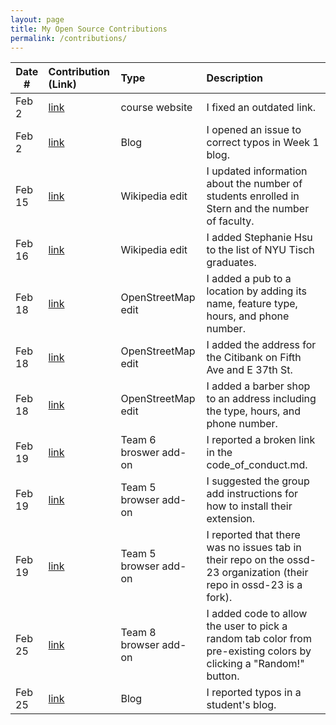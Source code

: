```yaml
---
layout: page
title: My Open Source Contributions
permalink: /contributions/
---
```


<!--
Type of the contribution should be "Wikipedia edit", "OpenStreet Map feature", "Documentation", "Course website", "Blog",
"Browser Add-on", etc.

The description should include a brief summary of what you did.

The link should bring us to a public page that shows your contribution. 

Replace the first row with your own contribution. 

-->





| Date #       | Contribution (Link)  | Type  | Description |
|---|:---|:---|:---|
| Feb 2   | [link](https://github.com/joannakl/ossd/issues/37 )   | course website    |   I fixed an outdated link.    |
|  Feb 2   | [link](https://github.com/ossd-s23/Charlie-XIAO-weekly/issues/1)    |  Blog   |  I opened an issue to correct typos in Week 1 blog.   |
|  Feb 15   |   [link](https://en.wikipedia.org/w/index.php?title=New_York_University_Stern_School_of_Business&diff=prev&oldid=1139579756)  |  Wikipedia edit   |   I updated information about the number of students enrolled in Stern and the number of faculty.   |
| Feb 16  | [link](https://en.wikipedia.org/w/index.php?title=List_of_NYU_Tisch_School_of_the_Arts_people&diff=prev&oldid=1139826233)  |   Wikipedia edit | I added Stephanie Hsu to the list of NYU Tisch graduates.
|  Feb 18 |  [link](https://www.openstreetmap.org/node/2710917515/history) | OpenStreetMap edit  |I added a pub to a location by adding its name, feature type, hours, and phone number.   |
| Feb 18  |  [link](https://www.openstreetmap.org/node/663086460/history) | OpenStreetMap edit  | I added the address for the Citibank on Fifth Ave and E 37th St.  |
|Feb 18 | [link](https://www.openstreetmap.org/node/2709702129/history)  |  OpenStreetMap edit | I added a barber shop to an address including the type, hours, and phone number.  |
| Feb 19  | [link](https://github.com/ossd-s23/Brightspace_Pdf_Viewer/issues/1)  | Team 6 broswer add-on  | I reported a broken link in the code_of_conduct.md.  |
| Feb 19  | [link](https://github.com/cto234/group-5-extension/issues/3)   | Team 5 browser add-on  |  I suggested the group add instructions for how to install their extension. |
|Feb 19| [link](https://github.com/cto234/group-5-extension/issues/4)   |Team 5 browser add-on   | I reported that there was no issues tab in their repo on the ossd-23 organization (their repo in ossd-23 is a fork).  |
| Feb 25  |  [link](https://github.com/ossd-s23/TabColor/pull/11) | Team 8 browser add-on  | I added code to allow the user to pick a random tab color from pre-existing colors by clicking a "Random!" button.  |
| Feb 25  |  [link](https://github.com/ossd-s23/Jiajun-Jiao-weekly/issues/1) | Blog | I reported typos in a student's blog.  |

